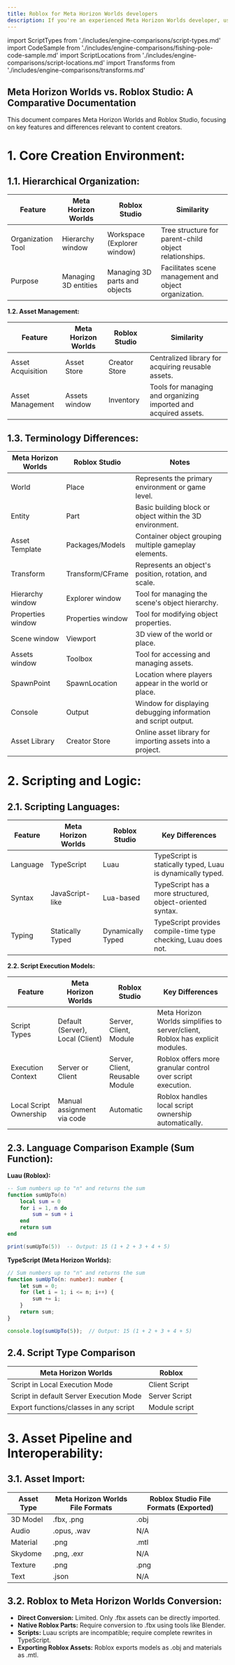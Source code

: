 ```yaml
---
title: Roblox for Meta Horizon Worlds developers
description: If you're an experienced Meta Horizon Worlds developer, use this page to get oriented with Roblox.
---
```


import ScriptTypes from './includes/engine-comparisons/script-types.md'
import CodeSample from './includes/engine-comparisons/fishing-pole-code-sample.md'
import ScriptLocations from './includes/engine-comparisons/script-locations.md'
import Transforms from './includes/engine-comparisons/transforms.md'

## Meta Horizon Worlds vs. Roblox Studio: A Comparative Documentation

This document compares Meta Horizon Worlds and Roblox Studio, focusing on key features and differences relevant to content creators.


# **1. Core Creation Environment:**

## **1.1. Hierarchical Organization:**

| Feature          | Meta Horizon Worlds      | Roblox Studio          | Similarity                                                               |
|------------------|--------------------------|--------------------------|--------------------------------------------------------------------------|
| Organization Tool| Hierarchy window         | Workspace (Explorer window)| Tree structure for parent-child object relationships.                        |
| Purpose          | Managing 3D entities      | Managing 3D parts and objects | Facilitates scene management and object organization.                        |

**1.2. Asset Management:**

| Feature          | Meta Horizon Worlds      | Roblox Studio          | Similarity                                                              |
|------------------|--------------------------|--------------------------|-------------------------------------------------------------------------|
| Asset Acquisition| Asset Store              | Creator Store            | Centralized library for acquiring reusable assets.                        |
| Asset Management | Assets window            | Inventory                | Tools for managing and organizing imported and acquired assets.           |

## **1.3. Terminology Differences:**

| Meta Horizon Worlds | Roblox Studio | Notes                                                                   |
|----------------------|---------------|-------------------------------------------------------------------------|
| World                | Place         | Represents the primary environment or game level.                     |
| Entity               | Part          | Basic building block or object within the 3D environment.               |
| Asset Template       | Packages/Models | Container object grouping multiple gameplay elements.                        |
| Transform            | Transform/CFrame| Represents an object's position, rotation, and scale.                      |
| Hierarchy window     | Explorer window | Tool for managing the scene's object hierarchy.                              |
| Properties window    | Properties window| Tool for modifying object properties.                                     |
| Scene window         | Viewport      | 3D view of the world or place.                                          |
| Assets window        | Toolbox       | Tool for accessing and managing assets.                                  |
| SpawnPoint           | SpawnLocation | Location where players appear in the world or place.                          |
| Console              | Output        | Window for displaying debugging information and script output.             |
| Asset Library        | Creator Store | Online asset library for importing assets into a project.           |

# **2. Scripting and Logic:**

## **2.1. Scripting Languages:**

| Feature          | Meta Horizon Worlds | Roblox Studio | Key Differences                                                              |
|------------------|---------------------|---------------|------------------------------------------------------------------------------|
| Language         | TypeScript          | Luau          | TypeScript is statically typed, Luau is dynamically typed.                  |
| Syntax           | JavaScript-like     | Lua-based     | TypeScript has a more structured, object-oriented syntax.                    |
| Typing           | Statically Typed    | Dynamically Typed| TypeScript provides compile-time type checking, Luau does not.              |

**2.2. Script Execution Models:**

| Feature                  | Meta Horizon Worlds              | Roblox Studio                  | Key Differences                                                              |
|--------------------------|-----------------------------------|-----------------------------------|------------------------------------------------------------------------------|
| Script Types             | Default (Server), Local (Client) | Server, Client, Module          | Meta Horizon Worlds simplifies to server/client, Roblox has explicit modules. |
| Execution Context        | Server or Client                 | Server, Client, Reusable Module   | Roblox offers more granular control over script execution.                    |
| Local Script Ownership   | Manual assignment via code        | Automatic                         | Roblox handles local script ownership automatically.                               |


## **2.3. Language Comparison Example (Sum Function):**

**Luau (Roblox):**

```lua
-- Sum numbers up to "n" and returns the sum
function sumUpTo(n)
    local sum = 0
    for i = 1, n do
        sum = sum + i
    end
    return sum
end

print(sumUpTo(5))  -- Output: 15 (1 + 2 + 3 + 4 + 5)
```

**TypeScript (Meta Horizon Worlds):**
```ts
// Sum numbers up to "n" and returns the sum
function sumUpTo(n: number): number {
    let sum = 0;
    for (let i = 1; i <= n; i++) {
        sum += i;
    }
    return sum;
}

console.log(sumUpTo(5));  // Output: 15 (1 + 2 + 3 + 4 + 5)
```

## **2.4. Script Type Comparison**

|Meta Horizon Worlds|Roblox|
|---|---|
|Script in Local Execution Mode|Client Script|
|Script in default Server Execution Mode|Server Script|
|Export functions/classes in any script|Module script|

# **3. Asset Pipeline and Interoperability:**

## **3.1. Asset Import:**

| Asset Type | Meta Horizon Worlds File Formats | Roblox Studio File Formats (Exported) |
|------------|-----------------------------------|--------------------------------------|
| 3D Model   | .fbx, .png                       | .obj                                 |
| Audio      | .opus, .wav                      | N/A                                  |
| Material   | .png                              | .mtl                                 |
| Skydome    | .png, .exr                       | N/A                                  |
| Texture    | .png                              | .png                                 |
| Text       | .json                             | N/A                                  |

## **3.2. Roblox to Meta Horizon Worlds Conversion:**

* **Direct Conversion:** Limited. Only .fbx assets can be directly imported.
* **Native Roblox Parts:** Require conversion to .fbx using tools like Blender.
* **Scripts:** Luau scripts are incompatible; require complete rewrites in TypeScript.
* **Exporting Roblox Assets:** Roblox exports models as .obj and materials as .mtl.

